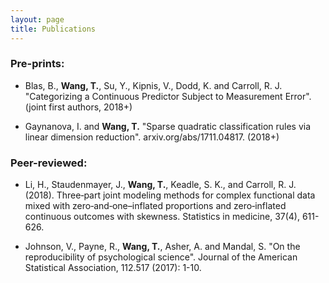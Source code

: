 ```yaml
---
layout: page
title: Publications
---
```

### Pre-prints:
- Blas, B., **Wang, T.**, Su, Y., Kipnis, V., Dodd, K. and Carroll, R. J. "Categorizing a Continuous Predictor Subject to Measurement Error". (joint first authors, 2018+)

- Gaynanova, I. and **Wang, T.** "Sparse quadratic classification rules via linear dimension reduction". arxiv.org/abs/1711.04817. (2018+)

### Peer-reviewed:

- Li, H., Staudenmayer, J., **Wang, T.**, Keadle, S. K., and Carroll, R. J. (2018). Three‐part joint modeling methods for complex functional data mixed with zero‐and‐one–inflated proportions and zero‐inflated continuous outcomes with skewness. Statistics in medicine, 37(4), 611-626.

- Johnson, V., Payne, R., **Wang, T.**, Asher, A. and Mandal, S.
"On the reproducibility of psychological science". Journal of the American Statistical Association, 112.517 (2017): 1-10.
